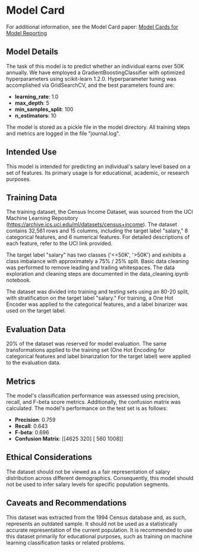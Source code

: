 # Model Card

For additional information, see the Model Card paper: [Model Cards for Model Reporting](https://arxiv.org/pdf/1810.03993.pdf)

## Model Details
The task of this model is to predict whether an individual earns over 50K annually. We have employed a GradientBoostingClassifier with optimized hyperparameters using scikit-learn 1.2.0. Hyperparameter tuning was accomplished via GridSearchCV, and the best parameters found are:
- **learning_rate**: 1.0
- **max_depth**: 5
- **min_samples_split**: 100
- **n_estimators**: 10

The model is stored as a pickle file in the model directory. All training steps and metrics are logged in the file "journal.log".

## Intended Use
This model is intended for predicting an individual's salary level based on a set of features. Its primary usage is for educational, academic, or research purposes.

## Training Data
The training dataset, the Census Income Dataset, was sourced from the UCI Machine Learning Repository (https://archive.ics.uci.edu/ml/datasets/census+income). The dataset contains 32,561 rows and 15 columns, including the target label "salary," 8 categorical features, and 6 numerical features. For detailed descriptions of each feature, refer to the UCI link provided.

The target label "salary" has two classes ('<=50K', '>50K') and exhibits a class imbalance with approximately a 75% / 25% split. Basic data cleaning was performed to remove leading and trailing whitespaces. The data exploration and cleaning steps are documented in the data_cleaning.ipynb notebook.

The dataset was divided into training and testing sets using an 80-20 split, with stratification on the target label "salary." For training, a One Hot Encoder was applied to the categorical features, and a label binarizer was used on the target label.

## Evaluation Data
20% of the dataset was reserved for model evaluation. The same transformations applied to the training set (One Hot Encoding for categorical features and label binarization for the target label) were applied to the evaluation data.

## Metrics
The model's classification performance was assessed using precision, recall, and F-beta score metrics. Additionally, the confusion matrix was calculated. The model's performance on the test set is as follows:
- **Precision**: 0.759
- **Recall**: 0.643
- **F-beta**: 0.696
- **Confusion Matrix**:
[[4625 320]
[ 560 1008]]


## Ethical Considerations
The dataset should not be viewed as a fair representation of salary distribution across different demographics. Consequently, this model should not be used to infer salary levels for specific population segments.

## Caveats and Recommendations
This dataset was extracted from the 1994 Census database and, as such, represents an outdated sample. It should not be used as a statistically accurate representation of the current population. It is recommended to use this dataset primarily for educational purposes, such as training on machine learning classification tasks or related problems.
